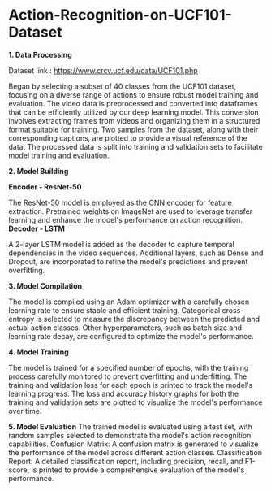 # Action-Recognition-on-UCF101-Dataset
**1. Data Processing**

Dataset link : https://www.crcv.ucf.edu/data/UCF101.php

Began by selecting a subset of 40 classes from the UCF101 dataset, focusing on a diverse range of actions to ensure robust model training and evaluation.
The video data is preprocessed and converted into dataframes that can be efficiently utilized by our deep learning model.
This conversion involves extracting frames from videos and organizing them in a structured format suitable for training.
Two samples from the dataset, along with their corresponding captions, are plotted to provide a visual reference of the data.
The processed data is split into training and validation sets to facilitate model training and evaluation.

**2. Model Building**


**Encoder - ResNet-50**

The ResNet-50 model is employed as the CNN encoder for feature extraction.
Pretrained weights on ImageNet are used to leverage transfer learning and enhance the model's performance on action recognition.
**Decoder - LSTM**

A 2-layer LSTM model is added as the decoder to capture temporal dependencies in the video sequences.
Additional layers, such as Dense and Dropout, are incorporated to refine the model's predictions and prevent overfitting.

**3. Model Compilation**


The model is compiled using an Adam optimizer with a carefully chosen learning rate to ensure stable and efficient training.
Categorical cross-entropy is selected to measure the discrepancy between the predicted and actual action classes.
Other hyperparameters, such as batch size and learning rate decay, are configured to optimize the model's performance.

**4. Model Training**


The model is trained for a specified number of epochs, with the training process carefully monitored to prevent overfitting and underfitting.
The training and validation loss for each epoch is printed to track the model's learning progress.
The loss and accuracy history graphs for both the training and validation sets are plotted to visualize the model's performance over time.

**5. Model Evaluation**
The trained model is evaluated using a test set, with random samples selected to demonstrate the model's action recognition capabilities.
Confusion Matrix: A confusion matrix is generated to visualize the performance of the model across different action classes.
Classification Report: A detailed classification report, including precision, recall, and F1-score, is printed to provide a comprehensive evaluation of the model's performance.
